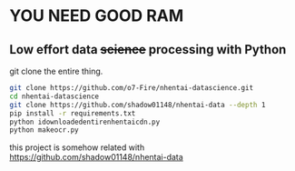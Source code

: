 # YOU NEED GOOD RAM

## Low effort data ~~science~~ processing with Python

git clone the entire thing.

```bash
git clone https://github.com/o7-Fire/nhentai-datascience.git
cd nhentai-datascience
git clone https://github.com/shadow01148/nhentai-data --depth 1
pip install -r requirements.txt
python idownloadedentirenhentaicdn.py
python makeocr.py
```

this project is somehow related with https://github.com/shadow01148/nhentai-data